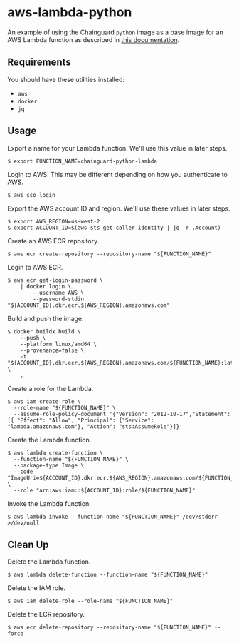 # aws-lambda-python

An example of using the Chainguard `python` image as a base image for an AWS
Lambda function as described in [this
documentation](https://docs.aws.amazon.com/lambda/latest/dg/python-image.html#python-image-clients).

## Requirements

You should have these utilities installed:

- `aws`
- `docker`
- `jq`

## Usage

Export a name for your Lambda function. We'll use this value in later steps.

```
$ export FUNCTION_NAME=chainguard-python-lambda
```

Login to AWS. This may be different depending on how you authenticate to AWS.

```
$ aws sso login
```

Export the AWS account ID and region. We'll use these values in later steps.

```
$ export AWS_REGION=us-west-2
$ export ACCOUNT_ID=$(aws sts get-caller-identity | jq -r .Account)
```

Create an AWS ECR repository.

```
$ aws ecr create-repository --repository-name "${FUNCTION_NAME}"
```

Login to AWS ECR.

```
$ aws ecr get-login-password \
    | docker login \
        --username AWS \
        --password-stdin "${ACCOUNT_ID}.dkr.ecr.${AWS_REGION}.amazonaws.com"
```

Build and push the image.

```
$ docker buildx build \
    --push \
    --platform linux/amd64 \
    --provenance=false \
    -t "${ACCOUNT_ID}.dkr.ecr.${AWS_REGION}.amazonaws.com/${FUNCTION_NAME}:latest" \
    .
```

Create a role for the Lambda.

```
$ aws iam create-role \
  --role-name "${FUNCTION_NAME}" \
  --assume-role-policy-document '{"Version": "2012-10-17","Statement": [{ "Effect": "Allow", "Principal": {"Service": "lambda.amazonaws.com"}, "Action": "sts:AssumeRole"}]}'
```

Create the Lambda function.

```
$ aws lambda create-function \
  --function-name "${FUNCTION_NAME}" \
  --package-type Image \
  --code "ImageUri=${ACCOUNT_ID}.dkr.ecr.${AWS_REGION}.amazonaws.com/${FUNCTION_NAME}:latest" \
  --role "arn:aws:iam::${ACCOUNT_ID}:role/${FUNCTION_NAME}"
```

Invoke the Lambda function.

```
$ aws lambda invoke --function-name "${FUNCTION_NAME}" /dev/stderr >/dev/null
```

## Clean Up

Delete the Lambda function.

```
$ aws lambda delete-function --function-name "${FUNCTION_NAME}"
```

Delete the IAM role.

```
$ aws iam delete-role --role-name "${FUNCTION_NAME}"
```

Delete the ECR repository.

```
$ aws ecr delete-repository --repository-name "${FUNCTION_NAME}" --force
```
